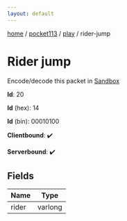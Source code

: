 ```yaml
---
layout: default
---
```


[home](/)  /  [pocket113](/protocol/pocket113)  /  [play](/protocol/pocket113/play)  /  rider-jump

# Rider jump

Encode/decode this packet in [Sandbox](../../../sandbox/pocket113#Play.RiderJump)

**Id**: 20

**Id** (hex): 14

**Id** (bin): 00010100

**Clientbound**: ✔️

**Serverbound**: ✔️

## Fields

Name | Type
---|---
rider | varlong
